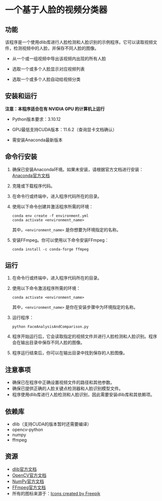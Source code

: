 # 一个基于人脸的视频分类器

## 功能

该程序是一个使用dlib库进行人脸检测和人脸识别的示例程序。它可以读取视频文件，检测视频中的人脸，并保存不同人脸的图像。

- 从一个或一组视频中导出该视频内出现的所有人脸

- 选取一个或多个人脸显示对应视频列表

- 选取一个或多个人脸自动给视频分类

## 安装和运行

**注意：本程序适合在有 NVIDIA GPU 的计算机上运行**

- Python版本要求：3.10.12

- GPU最低支持CUDA版本：11.6.2（查询显卡文档确认）

- 需安装Anaconda最新版本

## 命令行安装

1. 确保已安装Anaconda环境。如果未安装，请根据官方文档进行安装：[Anaconda官方文档](https://docs.anaconda.com/)

2. 克隆或下载程序代码。

3. 在命令行或终端中，进入程序代码所在的目录。

4. 使用以下命令创建并激活程序所需的环境：

   ```shell
   conda env create -f environment.yml
   conda activate <environment_name>
   ```

   其中，`<environment_name>` 是你想要为环境指定的名称。

5. 安装FFmpeg。你可以使用以下命令安装FFmpeg：

   ```shell
   conda install -c conda-forge ffmpeg
   ```

## 运行

1. 在命令行或终端中，进入程序代码所在的目录。

2. 使用以下命令激活程序所需的环境：

   ```shell
   conda activate <environment_name>
   ```

   其中，`<environment_name>` 是你在安装步骤中为环境指定的名称。

3. 运行程序：

   ```shell
   python FaceAnalysisAndComparison.py
   ```

4. 程序开始运行后，它会读取指定的视频文件并进行人脸检测和人脸识别。程序会在输出目录中保存不同人脸的图像。

5. 程序运行结束后，你可以在输出目录中找到保存的人脸图像。

## 注意事项

- 确保已在程序中正确设置视频文件的路径和其他参数。
- 确保已提供正确的人脸关键点检测器和人脸识别模型文件。
- 程序使用dlib库进行人脸检测和人脸识别，因此需要安装dlib库和其依赖项。

## 依赖库

- dlib（支持CUDA的版本暂时还需要编译）
- opencv-python
- numpy
- ffmpeg

## 资源

- [dlib官方文档](http://dlib.net/)
- [OpenCV官方文档](https://docs.opencv.org/)
- [NumPy官方文档](https://numpy.org/doc/)
- [FFmpeg官方文档](https://ffmpeg.org/documentation.html)
- 所有的图标来源于：<a href="https://www.flaticon.com" title="export icons">Icons created by
  Freepik</a>